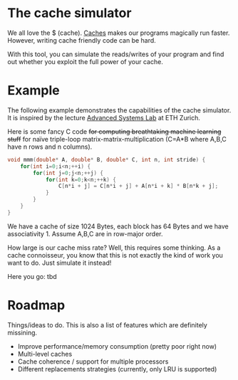 # The cache simulator
We all love the $ (cache). [Caches](https://en.wikipedia.org/wiki/Cache_(computing)) makes our programs magically run faster. 
However, writing cache friendly code can be hard.

With this tool, you can simulate the reads/writes of your program and find out whether you exploit the full power of your cache.

# Example
The following example demonstrates the capabilities of the cache simulator. 
It is inspired by the lecture [Advanced Systems Lab](https://acl.inf.ethz.ch/teaching/fastcode/) at ETH Zurich.

Here is some fancy C code ~~for computing breathtaking machine learning stuff~~ for naïve triple-loop matrix-matrix-multiplication 
(C=A*B where A,B,C have n rows and n columns).
```c
void mmm(double* A, double* B, double* C, int n, int stride) {
    for(int i=0;i<n;++i) {
        for(int j=0;j<n;++j) {
            for(int k=0;k<n;++k) {
                C[n*i + j] = C[n*i + j] + A[n*i + k] * B[n*k + j];
            }
        }
    }
}
```
We have a cache of size 1024 Bytes, each block has 64 Bytes and we have associativity 1. Assume A,B,C are in row-major order.

How large is our cache miss rate? Well, this requires some thinking. As a cache connoisseur, you know that this is
not exactly the kind of work you want to do. Just simulate it instead!

Here you go:
tbd


# Roadmap
Things/ideas to do. This is also a list of features which are definitely missining.

* Improve performance/memory consumption (pretty poor right now)
* Multi-level caches
* Cache coherence / support for multiple processors
* Different replacements strategies (currently, only LRU is supported)
